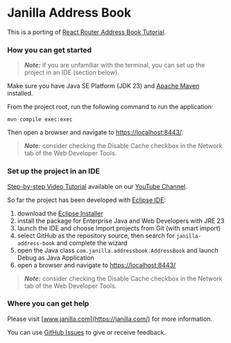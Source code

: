 # Janilla Address Book

This is a porting of [React Router Address Book Tutorial](https://github.com/remix-run/react-router/tree/main/tutorials/address-book).

### How you can get started

> **_Note:_**  if you are unfamiliar with the terminal, you can set up the project in an IDE (section below).

Make sure you have Java SE Platform (JDK 23) and [Apache Maven](https://maven.apache.org/install.html) installed.

From the project root, run the following command to run the application:

```shell
mvn compile exec:exec
```

Then open a browser and navigate to <https://localhost:8443/>.

> **_Note:_**  consider checking the Disable Cache checkbox in the Network tab of the Web Developer Tools.

### Set up the project in an IDE

[Step-by-step Video Tutorial](https://youtu.be/Huyxxgd9sqE) available on our [YouTube Channel](https://www.youtube.com/@janilla).

So far the project has been developed with [Eclipse IDE](https://eclipseide.org/):

1. download the [Eclipse Installer](https://www.eclipse.org/downloads/packages/installer)
2. install the package for Enterprise Java and Web Developers with JRE 23
3. launch the IDE and choose Import projects from Git (with smart import)
4. select GitHub as the repository source, then search for `janilla-address-book` and complete the wizard
5. open the Java class `com.janilla.addressbook.AddressBook` and launch Debug as Java Application
6. open a browser and navigate to <https://localhost:8443/>

> **_Note:_**  consider checking the Disable Cache checkbox in the Network tab of the Web Developer Tools.

### Where you can get help

Please visit [www.janilla.com](https://janilla.com/) for more information.

You can use [GitHub Issues](https://github.com/diego-schivo/janilla-address-book/issues) to give or receive feedback.
